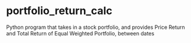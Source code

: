 # portfolio_return_calc
Python program that takes in a stock portfolio, and provides Price Return and Total Return of Equal Weighted Portfolio, between dates
